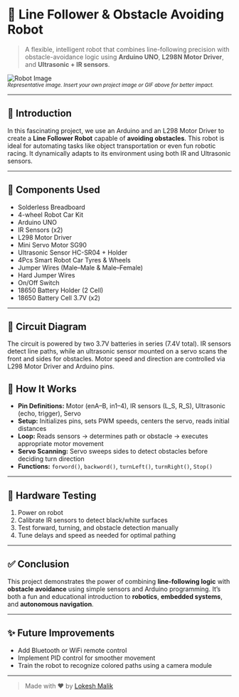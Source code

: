 # 🤖 Line Follower & Obstacle Avoiding Robot

> A flexible, intelligent robot that combines line-following precision with obstacle-avoidance logic using **Arduino UNO**, **L298N Motor Driver**, and **Ultrasonic + IR sensors**.

![Robot Image](https://upload.wikimedia.org/wikipedia/commons/thumb/e/e8/Line_follower_robot.jpg/640px-Line_follower_robot.jpg)  
<sub>*Representative image. Insert your own project image or GIF above for better impact.*</sub>

---

## 🚀 Introduction

In this fascinating project, we use an Arduino and an L298 Motor Driver to create a **Line Follower Robot** capable of **avoiding obstacles**. This robot is ideal for automating tasks like object transportation or even fun robotic racing. It dynamically adapts to its environment using both IR and Ultrasonic sensors.

---

## 🔧 Components Used

- Solderless Breadboard  
- 4-wheel Robot Car Kit  
- Arduino UNO  
- IR Sensors (x2)  
- L298 Motor Driver  
- Mini Servo Motor SG90  
- Ultrasonic Sensor HC-SR04 + Holder  
- 4Pcs Smart Robot Car Tyres & Wheels  
- Jumper Wires (Male–Male & Male–Female)  
- Hard Jumper Wires  
- On/Off Switch  
- 18650 Battery Holder (2 Cell)  
- 18650 Battery Cell 3.7V (x2)  

---

## 🔌 Circuit Diagram

The circuit is powered by two 3.7V batteries in series (7.4V total). IR sensors detect line paths, while an ultrasonic sensor mounted on a servo scans the front and sides for obstacles. Motor speed and direction are controlled via L298 Motor Driver and Arduino pins.

## 🧠 How It Works

- **Pin Definitions:** Motor (enA–B, in1–4), IR sensors (L_S, R_S), Ultrasonic (echo, trigger), Servo
- **Setup:** Initializes pins, sets PWM speeds, centers the servo, reads initial distances
- **Loop:** Reads sensors → determines path or obstacle → executes appropriate motor movement
- **Servo Scanning:** Servo sweeps sides to detect obstacles before deciding turn direction
- **Functions:** `forword()`, `backword()`, `turnLeft()`, `turnRight()`, `Stop()`

---

## 🧪 Hardware Testing

1. Power on robot
2. Calibrate IR sensors to detect black/white surfaces
3. Test forward, turning, and obstacle detection manually
4. Tune delays and speed as needed for optimal pathing

---

## ✅ Conclusion

This project demonstrates the power of combining **line-following logic** with **obstacle avoidance** using simple sensors and Arduino programming. It’s both a fun and educational introduction to **robotics**, **embedded systems**, and **autonomous navigation**.

---

## ✨ Future Improvements

- Add Bluetooth or WiFi remote control  
- Implement PID control for smoother movement  
- Train the robot to recognize colored paths using a camera module  

---

> Made with ❤️ by [Lokesh Malik](https://github.com/Lucky-Malik)